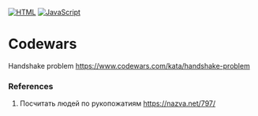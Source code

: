 [![HTML](https://img.shields.io/badge/HTML-E46035??style=for-the-badge&logo=HTML5&logoColor=FFFFFF)](https://html.spec.whatwg.org/multipage/)
[![JavaScript](https://img.shields.io/badge/JavaScript-000000??style=for-the-badge&logo=JavaScript&logoColor=F3E050)](https://developer.mozilla.org/)

# Codewars
Handshake problem https://www.codewars.com/kata/handshake-problem

### References
1. Посчитать людей по рукопожатиям https://nazva.net/797/
